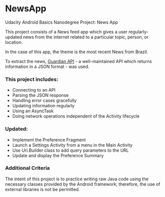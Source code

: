# NewsApp
Udacity Android Basics Nanodegree Project: News App

This project consists of a News feed app which gives a user regularly-updated news from the internet related to a particular topic, person, or location.

In the case of this app, the theme is the most recent News from Brazil.

To extract the news, <a href="http://open-platform.theguardian.com/documentation/">Guardian API</a> - a well-maintained API which returns information in a JSON format - was used.

### This project includes:

* Connecting to an API
* Parsing the JSON response
* Handling error cases gracefully
* Updating information regularly
* Using an AsyncTask
* Doing network operations independent of the Activity lifecycle

### Updated:
* Implement the Preference Fragment
* Launch a Settings Activity from a menu in the Main Activity
* Use Uri.Builder class to add query parameters to the URL
* Update and display the Preference Summary

### Additional Criteria
The intent of this project is to practice writing raw Java code using the necessary classes provided by the Android framework; therefore, the use of external libraries is not be permitted.
